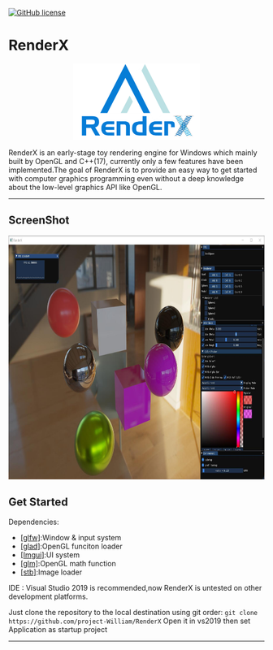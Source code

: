 [![GitHub license](https://img.shields.io/badge/license-MIT-blue.svg)](https://raw.githubusercontent.com/mortennobel/SimpleRenderEngine/master/LICENSE)
# RenderX

<div align=center><img src="https://github.com/project-William/RenderX/blob/master/Logo/Logo.png" width= "250" height="150"></div>


RenderX is an early-stage toy rendering engine for Windows which mainly built by OpenGL and C++(17), currently only a few features have been implemented.The goal of RenderX is to provide an easy way to get started with computer graphics programming even without a deep knowledge about the low-level graphics API like OpenGL.

----

## ScreenShot

<div align=center><img src="https://github.com/project-William/RenderX/blob/master/Gallery/Screen.jpg" width= "800" height="480"></div>

## Get Started
Dependencies:
 + [[glfw]](https://github.com/glfw/glfw):Window & input system
 + [[glad]](https://github.com/Dav1dde/glad):OpenGL funciton loader
 + [[Imgui]](https://github.com/ocornut/imgui):UI system
 + [[glm]](https://github.com/Groovounet/glm-deprecated):OpenGL math function
 + [[stb]](https://github.com/nothings/stb):Image loader

IDE : Visual Studio 2019 is recommended,now RenderX is untested on other development platforms.


Just clone the repository to the local destination using git order:
`git clone https://github.com/project-William/RenderX`
Open it in vs2019 then set Application as startup project

 ----








